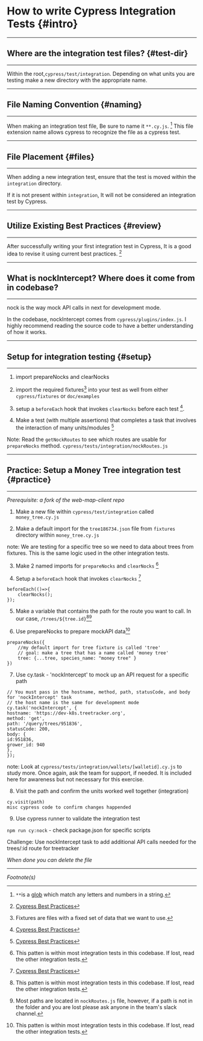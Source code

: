 # How to write Cypress Integration Tests {#intro}

---

## Where are the integration test files? {#test-dir}

---

Within the root,`cypress/test/integration`. Depending on what units you are testing make a new directory with the appropriate name.

---

## File Naming Convention {#naming}

---

When making an integration test file, Be sure to name it `**.cy.js`. [^1] This file extension name allows cypress to recognize the file as a cypress test.

---

## File Placement {#files}

---

When adding a new integration test, ensure that the test is moved within the `integration` directory.

If it is not present within `integration`, It will not be considered an integration test by Cypress.

---

## Utilize Existing Best Practices {#review}

---

After successfully writing your first integration test in Cypress, It is a good idea to revise it using current best practices. [^2]

---

## What is nockIntercept? Where does it come from in codebase?

---

nock is the way mock API calls in next for development mode.

In the codebase, nockIntercept comes from `cypress/plugins/index.js`. I highly recommend reading the source code to have a better understanding of how it works.

---

## Setup for integration testing {#setup}

---

1. import prepareNocks and clearNocks

2. import the required fixtures[^3] into your test as well from either `cypress/fixtures` or `doc/examples`

3. setup a `beforeEach` hook that invokes `clearNocks` before each test [^2].

4. Make a test (with multiple assertions) that completes a task that involves the interaction of many units/modules [^2]

Note: Read the `getNockRoutes` to see which routes are usable for `prepareNocks` method.
`cypress/tests/integration/nockRoutes.js`

---

## Practice: Setup a Money Tree integration test {#practice}

---

_Prerequisite: a fork of the web-map-client repo_

1. Make a new file within `cypress/test/integration` called `money_tree.cy.js`

2. Make a default import for the `tree186734.json` file from `fixtures` directory within `money_tree.cy.js`

note: We are testing for a specific tree so we need to data about trees from fixtures. This is the same logic used in the other integration tests.

3. Make 2 named imports for `prepareNocks` and `clearNocks`
   [^4]

4. Setup a `beforeEach` hook that invokes `clearNocks` [^2]

```
beforeEach(()=>{
    clearNocks();
});
```

5. Make a variable that contains the path for the route you want to call. In our case, `/trees/${tree.id}`[^4][^5]

6. Use prepareNocks to prepare mockAPI data[^4]

```
prepareNocks({
    //my default import for tree fixture is called 'tree'
    // goal: make a tree that has a name called 'money tree'
    tree: {...tree, species_name: "money tree" }
})
```

7. Use cy.task - 'nockIntercept' to mock up an API request for a specific path

```
// You must pass in the hostname, method, path, statusCode, and body for 'nockIntercept' task
// the host name is the same for development mode
cy.task('nockIntercept', {
hostname: 'https://dev-k8s.treetracker.org',
method: 'get',
path: '/query/trees/951836',
statusCode: 200,
body: {
id:951836,
grower_id: 940
},
});
```

note: Look at `cypress/tests/integration/wallets/[walletid].cy.js` to study more. Once again, ask the team for support, if needed. It is included here for awareness but not necessary for this exercise.

8. Visit the path and confirm the units worked well together (integration)

```
cy.visit(path)
misc cypress code to confirm changes happended
```

9. Use cypress runner to validate the integration test

`npm run cy:nock` - check package.json for specific scripts

Challenge: Use nockIntercept task to add additional API calls needed for the trees/:id route for treetracker

_When done you can delete the file_

---

_Footnote(s)_

[^1]: `**`is a [glob](https://r.search.yahoo.com/_ylt=AwrJ.XfPFr9jE7YNpApXNyoA;_ylu=Y29sbwNiZjEEcG9zAzEEdnRpZAMEc2VjA3Nj/RV=2/RE=1673496400/RO=10/RU=https%3a%2f%2fen.wikipedia.org%2fwiki%2fGlob_%28programming%29/RK=2/RS=5mf25_7ZW3baIqm596Rp_g9BmBA-) which match any letters and numbers in a string.
[^2]: [Cypress Best Practices](https://docs.cypress.io/guides/references/best-practices)
[^3]: Fixtures are files with a fixed set of data that we want to use.
[^4]: This patten is within most integration tests in this codebase. If lost, read the other integration tests.
[^5]: Most paths are located in `nockRoutes.js` file, however, if a path is not in the folder and you are lost please ask anyone in the team's slack channel.
